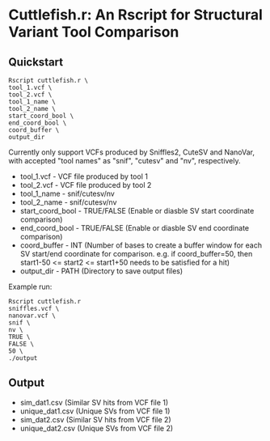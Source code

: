 # Cuttlefish.r: An Rscript for Structural Variant Tool Comparison

## Quickstart

```
Rscript cuttlefish.r \
tool_1.vcf \
tool_2.vcf \
tool_1_name \
tool_2_name \
start_coord_bool \
end_coord_bool \
coord_buffer \
output_dir
```

Currently only support VCFs produced by Sniffles2, CuteSV and NanoVar, with accepted "tool names" as "snif", "cutesv" and "nv", respectively.

- tool_1.vcf - VCF file produced by tool 1
- tool_2.vcf - VCF file produced by tool 2
- tool_1_name - snif/cutesv/nv
- tool_2_name - snif/cutesv/nv
- start_coord_bool - TRUE/FALSE (Enable or diasble SV start coordinate comparison)
- end_coord_bool - TRUE/FALSE (Enable or diasble SV end coordinate comparison)
- coord_buffer - INT (Number of bases to create a buffer window for each SV start/end coordinate for comparison. e.g. if coord_buffer=50, then start1-50 <= start2 <= start1+50 needs to be satisfied for a hit)
- output_dir - PATH (Directory to save output files)

Example run:
```
Rscript cuttlefish.r
sniffles.vcf \
nanovar.vcf \
snif \
nv \
TRUE \
FALSE \
50 \
./output
```

## Output
- sim_dat1.csv (Similar SV hits from VCF file 1)
- unique_dat1.csv (Unique SVs from VCF file 1)
- sim_dat2.csv (Similar SV hits from VCF file 2)
- unique_dat2.csv (Unique SVs from VCF file 2)
